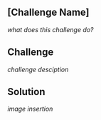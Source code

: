 ﻿## [Challenge Name]
  *what does this challenge do?* 
​
## Challenge
  *challenge desciption*
​
## Solution
  *image insertion*​  